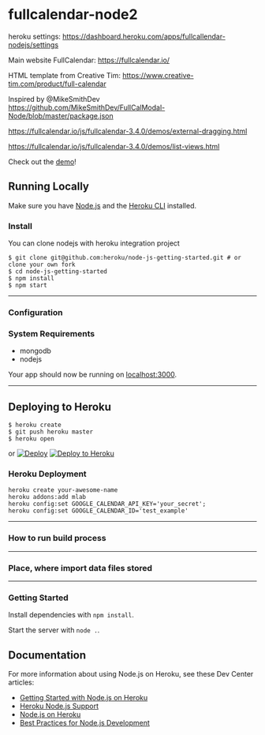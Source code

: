 # fullcalendar-node2

heroku settings: https://dashboard.heroku.com/apps/fullcallendar-nodejs/settings

Main website FullCalendar: https://fullcalendar.io/

HTML template from Creative Tim: https://www.creative-tim.com/product/full-calendar

Inspired by @MikeSmithDev https://github.com/MikeSmithDev/FullCalModal-Node/blob/master/package.json

https://fullcalendar.io/js/fullcalendar-3.4.0/demos/external-dragging.html

https://fullcalendar.io/js/fullcalendar-3.4.0/demos/list-views.html

Check out the [demo](https://google.com)!


## Running Locally

Make sure you have [Node.js](http://nodejs.org/) and the [Heroku CLI](https://cli.heroku.com/) installed.


### Install

You can clone nodejs with heroku integration project
```
$ git clone git@github.com:heroku/node-js-getting-started.git # or clone your own fork
$ cd node-js-getting-started
$ npm install
$ npm start
```


---
### Configuration




### System Requirements

- mongodb
- nodejs

Your app should now be running on [localhost:3000](http://localhost:3000/).


---





## Deploying to Heroku

```
$ heroku create
$ git push heroku master
$ heroku open
```
or
[![Deploy](https://www.herokucdn.com/deploy/button.svg)](https://heroku.com/deploy)
[![Deploy to Heroku](https://www.herokucdn.com/deploy/button.png)](https://heroku.com/deploy?template=https://github.com/atherdon/fullcalendar-node2/tree/master)


### Heroku Deployment

```
heroku create your-awesome-name
heroku addons:add mlab
heroku config:set GOOGLE_CALENDAR_API_KEY='your_secret';
heroku config:set GOOGLE_CALENDAR_ID='test_example'

```

---



### How to run build process
---
### Place, where import data files stored
---

### Getting Started


Install dependencies with `npm install`.


Start the server with `node .`.



## Documentation

For more information about using Node.js on Heroku, see these Dev Center articles:

- [Getting Started with Node.js on Heroku](https://devcenter.heroku.com/articles/getting-started-with-nodejs)
- [Heroku Node.js Support](https://devcenter.heroku.com/articles/nodejs-support)
- [Node.js on Heroku](https://devcenter.heroku.com/categories/nodejs)
- [Best Practices for Node.js Development](https://devcenter.heroku.com/articles/node-best-practices)

